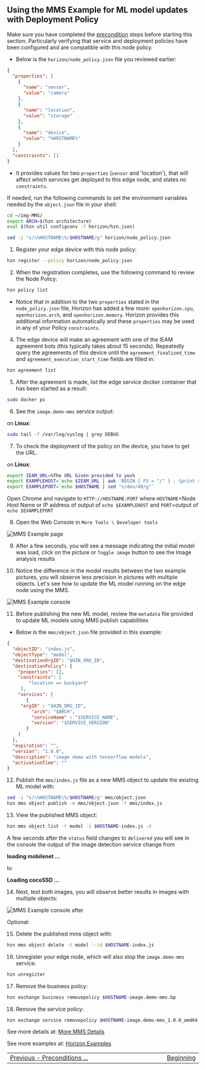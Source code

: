 ## <a id=using-image-mms-pattern></a> Using the MMS Example for ML model updates with Deployment Policy

Make sure you have completed the [precondition](https://github.com/jiportilla/img-MMS/blob/master/docs/preconditions.md) steps before starting this section. Particularly verifying that service and deployment policies have been configured and are compatible with this node policy.

- Below is the `horizon/node_policy.json` file you reviewed earlier:

```json
{
  "properties": [
    {
      "name": "sensor",
      "value": "camera"
    },
    {
      "name": "location",
      "value": "storage"
    },
    {
      "name": "device",
      "value": "%HOSTNAME%"
    }    
  ],
  "constraints": []
}
```
- It provides values for two `properties` (`sensor` and 'location'), that will affect which services get deployed to this edge node, and states no `constraints`.

If needed, run the following commands to set the environment variables needed by the `object.json` file in your shell:

```bash
cd ~/img-MMS/
export ARCH=$(hzn architecture)
eval $(hzn util configconv -f horizon/hzn.json)

sed -i "s/\%HOSTNAME\%/$HOSTNAME/g" horizon/node_policy.json
```

1. Register your edge device with this node policy:

```bash
hzn register --policy horizon/node_policy.json
```

2. When the registration completes, use the following command to review the Node Policy:

```bash
hzn policy list
```

- Notice that in addition to the two `properties` stated in the `node_policy.json` file, Horizon has added a few more: `openhorizon.cpu`, `openhorizon.arch`, and `openhorizon.memory`. Horizon provides this additional information automatically and these `properties` may be used in any of your Policy `constraints`.

4. The edge device will make an agreement with one of the IEAM agreement bots (this typically takes about 15 seconds). Repeatedly query the agreements of this device until the `agreement_finalized_time` and `agreement_execution_start_time` fields are filled in:

```bash
hzn agreement list
```

5. After the agreement is made, list the edge service docker container that has been started as a result:

```bash
sudo docker ps
```


6. See the `image.demo-mms` service output:

  on **Linux**:

  ```bash
  sudo tail -f /var/log/syslog | grep DEBUG
  ```

7. To check the deployment of the policy on the device, you have to get the URL.  

  on **Linux**:

  ```bash
  export IEAM_URL=%The URL Given provided to you%
  export EXAMPLEHOST=`echo $IEAM_URL | awk 'BEGIN { FS = "/" } ; {print $3}'| cut -f3-5 -d.`
  export EXAMPLEPORT=`echo $HOSTNAME | sed "s/dev/40/g"`

  ```

Open Chrome and navigate to `HTTP://HOSTNAME:PORT` where `HOSTNAME`=Node Host Name or IP address of output of `echo $EXAMPLEHOST` and `PORT`=output of `echo $EXAMPLEPORT`


8. Open the Web Console in `More Tools \ Developer tools`

![MMS Example page](tools.png)

9. After a few seconds, you will see a message indicating the initial model was load, click on the picture or `Toggle image` button to see the Image analysis results

10. Notice the difference in the model results between the two example pictures, you will observe less precision in pictures with multiple objects. Let's see how to update the ML model running on the edge node using the MMS.

![MMS Example console](mobilenet.png)


11. Before publishing the new ML model,  review the `metadata` file provided to update ML models using MMS publish capabilities


- Below is the `mms/object.json` file provided in this example:

```json
{
  "objectID": "index.js",
  "objectType": "model",
  "destinationOrgID": "$HZN_ORG_ID",
  "destinationPolicy": {
    "properties": [],
    "constraints": [
        "location == backyard"
     ],
    "services": [
       {
	 "orgID" : "$HZN_ORG_ID",
         "arch": "$ARCH",
         "serviceName" : "$SERVICE_NAME",
         "version": "$SERVICE_VERSION"
       }
    ]
  }, 
  "expiration": "",
  "version": "1.0.0",
  "description": "image demo with tensorflow models",
  "activationTime": ""
}
```

12. Publish the `mms/index.js` file as a new MMS object to update the existing ML model with:
```bash
sed -i "s/\%HOSTNAME\%/$HOSTNAME/g" mms/object.json
hzn mms object publish -m mms/object.json -f mms/index.js
```

13. View the published MMS object:
```bash
hzn mms object list -t model -i $HOSTNAME-index.js -d
```

A few seconds after the `status` field changes to `delivered` you will see in the console the output of the image detection service change from 

**loading mobilenet ...**

to 

**Loading cocoSSD ...**


14. Next, test both images, you will observe better results in images with multiple objects:

![MMS Example console after](cocoSSD.png)


Optional:

15. Delete the published mms object with:
```bash
hzn mms object delete -t model --id $HOSTNAME-index.js
```

16. Unregister your edge node, which will also stop the `image.demo-mms` service:

```bash
hzn unregister
```

17. Remove the business policy:

```bash
hzn exchange business removepolicy $HOSTNAME-image.demo-mms.bp
```

18. Remove the service policy:

```bash
hzn exchange service removepolicy $HOSTNAME-image.demo-mms_1.0.0_amd64
```
See more details at:
[More MMS Details](mms-details.md)

See more examples at: 
[Horizon Examples](https://github.com/open-horizon/examples/)

<table align="center">
<tr>
  <td align="left" width="9999"><a href="preconditions.md">Previous - Preconditions ... </a> </td>
  <td align="right" width="9999"><a href="../README.md">Beginning </a> </td>
</tr>
</table>

